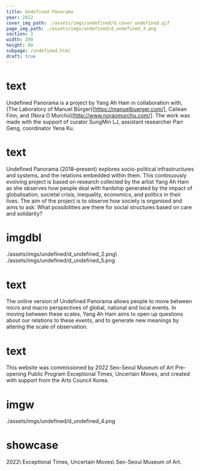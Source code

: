 ```yaml
---
title: Undefined Panorama
year: 2022
cover_img_path: ./assets/imgs/undefined/d_cover_undefined.gif
page_img_path: ./assets/imgs/undefined/d_undefined_3.png
section: 3
width: 200
height: 80
subpage: /undefined.html
draft: true
---
```

# text
Undefined Panorama is a project by Yang Ah Ham in collaboration with, (The Laboratory of Manuel Bürger)[https://manuelbuerger.com/], Cailean Finn, and (Nora O Murchú)[http://www.noraomurchu.com/]. The work was made with the support of curator SungMin LJ, assistant researcher Parr Geng, coordinator Yena Ku.
# text
Undefined Panorama (2018–present) explores socio-political infrastructures and systems, and the relations embedded within them. This continuously evolving project is based on research collected by the artist Yang Ah Ham as she observes how people deal with hardship generated by the impact of globalisation, societal crisis, inequality, economics, and politics in their lives. The aim of the project is to observe how society is organised and aims to ask: What possibilities are there for social structures based on care and solidarity?
# imgdbl
./assets/imgs/undefined/d_undefined_2.png\ ./assets/imgs/undefined/d_undefined_5.png
# text
The online version of Undefined Panorama allows people to move between micro and macro perspectives of global, national and local events. In moving between these scales, Yang Ah Ham aims to open up questions about our relations to these events, and to generate new meanings by altering the scale of observation.
# text
This website was commissioned by 2022 Seo-Seoul Museum of Art Pre-opening Public Program Exceptional Times, Uncertain Moves, and created with support from the Arts Council Korea.
# imgw
./assets/imgs/undefined/d_undefined_4.png
# showcase
2022\ Exceptional Times, Uncertain Moves\ Seo-Seoul Museum of Art.